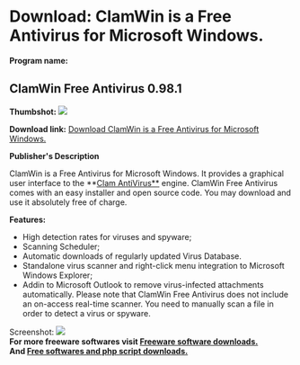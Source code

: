 # Download: ClamWin is a Free Antivirus for Microsoft Windows.

**Program name:**

## ClamWin Free Antivirus 0.98.1

  
**Thumbshot:** ![](http://www.freewarefiles.com/screenshot/clamwin_md.gif)   
  
**Download link:** [Download ClamWin is a Free Antivirus for Microsoft Windows.](http://freesoftwares.boysofts.com/ClamWin-Free-Antivirus_program_20230.html)  
  


**Publisher's Description**  
  


ClamWin is a Free Antivirus for Microsoft Windows. It provides a graphical user interface to the **[Clam AntiVirus**](http://www.freewarefiles.com/ClamAV-SOSDG_program_20229.html) engine. ClamWin Free Antivirus comes with an easy installer and open source code. You may download and use it absolutely free of charge. 

**Features:**

  * High detection rates for viruses and spyware; 
  * Scanning Scheduler; 
  * Automatic downloads of regularly updated Virus Database. 
  * Standalone virus scanner and right-click menu integration to Microsoft Windows Explorer; 
  * Addin to Microsoft Outlook to remove virus-infected attachments automatically. 
Please note that ClamWin Free Antivirus does not include an on-access real-time scanner. You need to manually scan a file in order to detect a virus or spyware. 

  
  
Screenshot: ![](http://www.freewarefiles.com/screenshot/clamwin.gif)   
**For more freeware softwares visit [Freeware software downloads.](http://freesoftwares.boysofts.com/)**   
**And [Free softwares and php script downloads.](http://www.boysofts.com/)**
